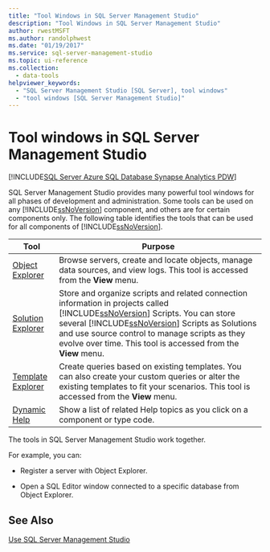 ```yaml
---
title: "Tool Windows in SQL Server Management Studio"
description: "Tool Windows in SQL Server Management Studio"
author: rwestMSFT
ms.author: randolphwest
ms.date: "01/19/2017"
ms.service: sql-server-management-studio
ms.topic: ui-reference
ms.collection:
  - data-tools
helpviewer_keywords:
  - "SQL Server Management Studio [SQL Server], tool windows"
  - "tool windows [SQL Server Management Studio]"
---
```

# Tool windows in SQL Server Management Studio

[!INCLUDE[SQL Server Azure SQL Database Synapse Analytics PDW](includes/applies-to-version/sql-asdb-asdbmi-asa-pdw.md)]

 SQL Server Management Studio provides many powerful tool windows for all phases of development and administration. Some tools can be used on any [!INCLUDE[ssNoVersion](includes/ssnoversion-md.md)] component, and others are for certain components only. The following table identifies the tools that can be used for all components of [!INCLUDE[ssNoVersion](includes/ssnoversion-md.md)].  
  
|Tool|Purpose|
|----|-------|
| [Object Explorer](object/object-explorer.md) | Browse servers, create and locate objects, manage data sources, and view logs. This tool is accessed from the **View** menu.|  
| [Solution Explorer](solution/solution-explorer.md) | Store and organize scripts and related connection information in projects called [!INCLUDE[ssNoVersion](includes/ssnoversion-md.md)] Scripts. You can store several [!INCLUDE[ssNoVersion](includes/ssnoversion-md.md)] Scripts as Solutions and use source control to manage scripts as they evolve over time. This tool is accessed from the **View** menu. |
| [Template Explorer](template/template-explorer.md) | Create queries based on existing templates. You can also create your custom queries or alter the existing templates to fit your scenarios. This tool is accessed from the **View** menu. |
| [Dynamic Help](user-assistance-in-sql-server-management-studio.md) | Show a list of related Help topics as you click on a component or type code. |

The tools in SQL Server Management Studio work together.

For example, you can:

- Register a server with Object Explorer.  

- Open a SQL Editor window connected to a specific database from Object Explorer.  

## See Also

[Use SQL Server Management Studio](sql-server-management-studio-ssms.md)
